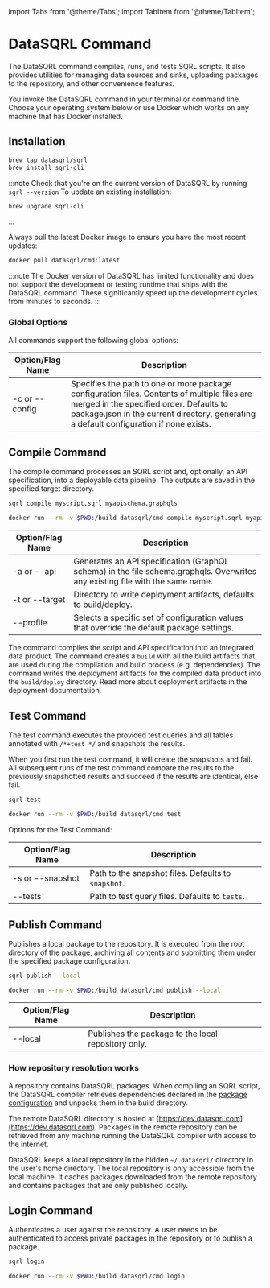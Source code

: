 import Tabs from '@theme/Tabs';
import TabItem from '@theme/TabItem';


# DataSQRL Command

The DataSQRL command compiles, runs, and tests SQRL scripts. It also provides utilities for managing data sources and sinks, uploading packages to the repository, and other convenience features.

You invoke the DataSQRL command in your terminal or command line. Choose your operating system below or use Docker which works on any machine that has Docker installed.

## Installation

<Tabs groupId="cli">
<TabItem value="Mac" default>

```bash
brew tap datasqrl/sqrl
brew install sqrl-cli
```

:::note
Check that you're on the current version of DataSQRL by running `sqrl --version`
To update an existing installation:

```bash
brew upgrade sqrl-cli
```
:::

</TabItem>
<TabItem value="Docker">
Always pull the latest Docker image to ensure you have the most recent updates:

```bash
docker pull datasqrl/cmd:latest
```

:::note
The Docker version of DataSQRL has limited functionality and does not support the development or testing runtime that ships with the DataSQRL command. These significantly speed up the development cycles from minutes to seconds.
:::

</TabItem>
</Tabs>

### Global Options
All commands support the following global options:

|Option/Flag Name	|Description|
|--------------|---------------|
|-c or --config|	Specifies the path to one or more package configuration files. Contents of multiple files are merged in the specified order. Defaults to package.json in the current directory, generating a default configuration if none exists.|

## Compile Command
The compile command processes an SQRL script and, optionally, an API specification, into a deployable data pipeline. The outputs are saved in the specified target directory.


<Tabs groupId="cli">
<TabItem value="Mac" default>

```bash
sqrl compile myscript.sqrl myapischema.graphqls
```

</TabItem>
<TabItem value="Docker">

```bash
docker run --rm -v $PWD:/build datasqrl/cmd compile myscript.sqrl myapischema.graphqls
```
</TabItem>
</Tabs>

|Option/Flag Name|	Description|
|--------------|---------------|
|-a or --api	|Generates an API specification (GraphQL schema) in the file schema.graphqls. Overwrites any existing file with the same name.|
|-t or --target	|Directory to write deployment artifacts, defaults to build/deploy.|
|--profile|	Selects a specific set of configuration values that override the default package settings.|


The command compiles the script and API specification into an integrated data product. The command creates a `build` with all the build artifacts that are used during the compilation and build process (e.g. dependencies). The command writes the deployment artifacts for the compiled data product into the `build/deploy` directory. Read more about deployment artifacts in the deployment documentation.


## Test Command

The test command executes the provided test queries and all tables annotated with `/*+test */` and snapshots the results.

When you first run the test command, it will create the snapshots and fail. All subsequent runs of the test command compare the results to the previously snapshotted results and succeed if the results are identical, else fail.

<Tabs groupId="cli">
<TabItem value="Mac" default>

```bash
sqrl test
```

</TabItem>
<TabItem value="Docker">

```bash
docker run --rm -v $PWD:/build datasqrl/cmd test
```
</TabItem>
</Tabs>

Options for the Test Command:

|Option/Flag Name| 	Description                                         |
|--------------|------------------------------------------------------|
|-s or --snapshot| 	Path to the snapshot files. Defaults to `snapshot`. |
|--tests| 	Path to test query files. Defaults to `tests`.      |


## Publish Command
Publishes a local package to the repository. It is executed from the root directory of the package, archiving all contents and submitting them under the specified package configuration.


<Tabs groupId="cli">
<TabItem value="Mac" default>

```bash
sqrl publish --local
```

</TabItem>
<TabItem value="Docker">

```bash
docker run --rm -v $PWD:/build datasqrl/cmd publish --local
```
</TabItem>
</Tabs>

|Option/Flag Name|	Description|
|--------------|---------------|
|--local	|Publishes the package to the local repository only.|

### How repository resolution works

A repository contains DataSQRL packages. When compiling an SQRL script, the DataSQRL compiler retrieves dependencies declared in the [package configuration](/docs/reference/sqrl/datasqrl-spec) and unpacks them in the build directory.

The remote DataSQRL directory is hosted at [https://dev.datasqrl.com](https://dev.datasqrl.com). Packages in the remote repository can be retrieved from any machine running the DataSQRL compiler with access to the internet.

DataSQRL keeps a local repository in the hidden `~/.datasqrl/` directory in the user's home directory. The local repository is only accessible from the local machine. It caches packages downloaded from the remote repository and contains packages that are only published locally.


## Login Command

Authenticates a user against the repository. A user needs to be authenticated to access private packages in the repository or to publish a package.

<Tabs groupId="cli">
<TabItem value="Mac" default>

```bash
sqrl login
```

</TabItem>
<TabItem value="Docker">

```bash
docker run --rm -v $PWD:/build datasqrl/cmd login
```
</TabItem>
</Tabs>
